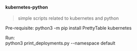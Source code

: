 #### kubernetes-python
> simple scripts related to kubernetes and python

Pre-requisite:
python3 -m pip install PrettyTable kubernetes

Run:   
python3 print_deployments.py --namespace default
